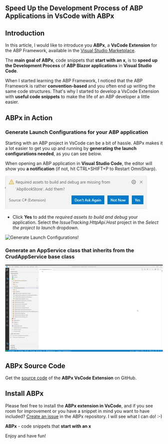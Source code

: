 ## Speed Up the Development Process of ABP Applications in VsCode with ABPx

## Introduction

In this article, I would like to introduce you **ABPx**, a **VsCode Extension** for the ABP Framework, available in the [Visual Studio Marketplace](https://marketplace.visualstudio.com/items?itemName=BartVanHoey.abpx).

The **main goal of ABPx**, code snippets that **start with an x**, is to **speed up the Development Process** of **ABP Blazor applications** in **Visual Studio Code**.

When I started learning the ABP Framework, I noticed that the ABP Framework is rather **convention-based** and you often end up writing the same code structures. That's why I started to develop a VsCode Extension with **useful code snippets** to make the life of an ABP developer a little easier.

## ABPx in Action

### Generate Launch Configurations for your ABP application

Starting with an ABP project in VsCode can be a bit of hassle. ABPx makes it a lot easier to get you up and running by **generating the launch configurations needed**, as you can see below.

When opening an ABP application in **Visual Studio Code**, the editor will show you **a notification** (if not, hit CTRL+SHIFT+P to Restart OmniSharp).

![Required Assets Missing!](../images/RequiredAssetsMissing.jpg "Required Assets Missing!")

* Click **Yes** to add the *required assets to build and debug* your application. Select the *IssueTracking.HttpApi.Host* project in the *Select the project to launch* dropdown.

![Generate Launch Configurations!](../images/launchconfigurations.gif "Generate Launch Configurations needed for your project!")

### Generate an AppService class that inherits from the CrudAppService base class

![CrudAppService snippet!](../images/crudappservice.gif "Generate an AppService class that inherits from the CrudAppService base class!")

## ABPx Source Code

Get the [source code](https://github.com/bartvanhoey/ABPx) of the **ABPx VsCode Extension** on GitHub.

## Install ABPx

Please feel free to install the **ABPx extension in VsCode**, and if you see room for improvement or you have a snippet in mind you want to have included? [Create an issue](https://github.com/bartvanhoey/ABPx/issues/new) in the ABPx repository. I will see what I can do! :-)

**ABPx** - code snippets that **start with an x**

Enjoy and have fun!
